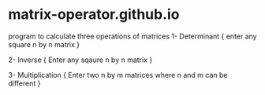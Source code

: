 # matrix-operator.github.io

program to calculate three operations of matrices
1- Determinant
{
  enter any square n by n matrix 
}

2- Inverse
{
  Enter any sqaure n by n matrix
}

3- Multiplication
{
  Enter two n by m matrices where n and m can be different
}
